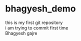 # bhagyesh_demo
this is my first git repository 
<br>
i am trying to commit first time
<br>
Bhagyesh gajre
